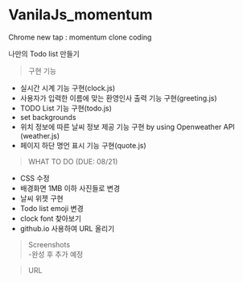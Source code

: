 # VanilaJs_momentum

Chrome new tap : momentum clone coding   

나만의 Todo list 만들기   
>구현 기능 
+ 실시간 시계 기능 구현(clock.js)   
+ 사용자가 입력한 이름에 맞는 환영인사 출력 기능 구현(greeting.js)  
+ TODO List 기능 구현(todo.js)
+ set backgrounds
+ 위치 정보에 따른 날씨 정보 제공 기능 구현 by using Openweather API (weather.js)
+ 페이지 하단 명언 표시 기능 구현(quote.js)   

>WHAT TO DO (DUE: 08/21)
+ CSS 수정
+ 배경화면 1MB 이하 사진들로 변경
+ 날씨 위젯 구현
+ Todo list emoji 변경
+ clock font 찾아보기  
+ github.io 사용하여 URL 올리기
>Screenshots    
-완성 후 추가 예정   

>URL
